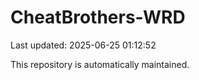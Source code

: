 # CheatBrothers-WRD

Last updated: 2025-06-25 01:12:52

This repository is automatically maintained.
